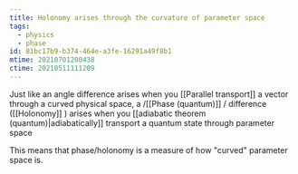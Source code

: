 ```yaml
---
title: Holonomy arises through the curvature of parameter space
tags:
  - physics
  - phase
id: 81bc17b9-b374-464e-a3fe-16291a49f8b1
mtime: 20210701200438
ctime: 20210511111209
---
```


Just like an angle difference arises when you [[Parallel transport]]  a vector through a curved physical space, a /[[Phase (quantum)]] / difference ([[Holonomy]] ) arises when you [[adiabatic theorem (quantum)|adiabatically]] transport a quantum state through parameter space

This means that phase/holonomy is a measure of how "curved" parameter space is.
